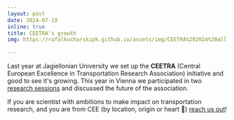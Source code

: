 ```yaml
---
layout: post
date: 2024-07-19
inline: true
title: CEETRA's growth
img: https://rafalkucharskipk.github.io/assets/img/CEETRA%202024%20all.jpg
     
---
```


Last year at Jagiellonian University we set up the **CEETRA** (Central European Excellence in Transportation Research Association) initiative and good to see it's growing. This year in Vienna we participated in two [research sessions](https://rafalkucharskipk.github.io/assets/img/CEETRA%202024.jpg) and discussed the future of the association. 

If you are scientist with ambitions to make impact on transportation research, and you are from CEE (by location, origin or heart 💛) [reach us out](https://rafalkucharskipk.github.io/assets/img/CEETRA%202024%20all.jpg)!
